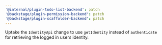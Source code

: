 ```yaml
---
'@internal/plugin-todo-list-backend': patch
'@backstage/plugin-permission-backend': patch
'@backstage/plugin-scaffolder-backend': patch
---
```


Uptake the `IdentityApi` change to use `getIdentity` instead of `authenticate` for retrieving the logged in users identity.
